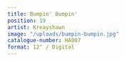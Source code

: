 ```yaml
---
title: Bumpin' Bumpin'
position: 19
artist: Kreayshawn
image: "/uploads/bumpin-bumpin.jpg"
catalogue-number: HA007
format: 12" / Digital
---
```


